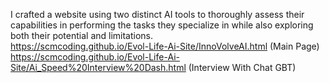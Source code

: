 I crafted a website using two distinct AI tools to thoroughly assess their capabilities in performing the tasks they specialize in while also exploring both their potential and limitations.
<br>
https://scmcoding.github.io/Evol-Life-Ai-Site/InnoVolveAI.html (Main Page)
<br>
https://scmcoding.github.io/Evol-Life-Ai-Site/Ai_Speed%20Interview%20Dash.html   (Interview With Chat GBT)
